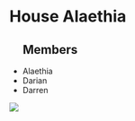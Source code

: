 <h1>House Alaethia</h1>
<ul>
    <h2>Members</h2>
    <li>Alaethia</li>
    <li>Darian</li>
    <li>Darren</li>
</ul>

<img src="/public/images/whiteboard.jpg">

